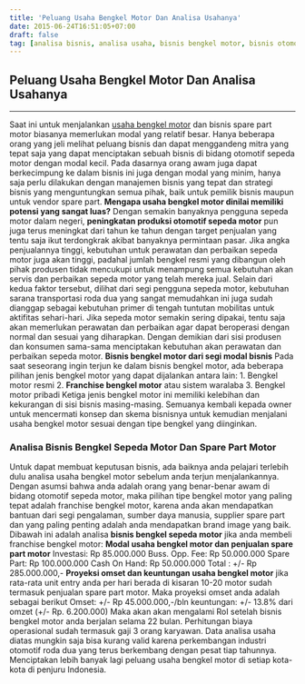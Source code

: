 ```yaml
---
title: 'Peluang Usaha Bengkel Motor Dan Analisa Usahanya'
date: 2015-06-24T16:51:05+07:00
draft: false
tag: [analisa bisnis, analisa usaha, bisnis bengkel motor, bisnis otomotif, bisnis servis motor, bisnis spare part motor, Info, peluang usaha bengkel motor, ulasan bisnis, usaha bengkel motor]
---
```

## Peluang Usaha Bengkel Motor Dan Analisa Usahanya
----
Saat ini untuk menjalankan [usaha bengkel motor](http://franchise.mrmontir.com) dan bisnis spare part motor biasanya memerlukan modal yang relatif besar. Hanya beberapa orang yang jeli melihat peluang bisnis dan dapat menggandeng mitra yang tepat saja yang dapat menciptakan sebuah bisnis di bidang otomotif sepeda motor dengan modal kecil. Pada dasarnya orang awam juga dapat berkecimpung ke dalam bisnis ini juga dengan modal yang minim, hanya saja perlu dilakukan dengan manajemen bisnis yang tepat dan strategi bisnis yang menguntungkan semua pihak, baik untuk pemilik bisnis maupun untuk vendor spare part. **Mengapa usaha bengkel motor dinilai memiliki potensi yang sangat luas?** Dengan semakin banyaknya pengguna sepeda motor dalam negeri, **peningkatan produksi otomotif sepeda motor** pun juga terus meningkat dari tahun ke tahun dengan target penjualan yang tentu saja ikut terdongkrak akibat banyaknya permintaan pasar. Jika angka penjualannya tinggi, kebutuhan untuk perawatan dan perbaikan sepeda motor juga akan tinggi, padahal jumlah bengkel resmi yang dibangun oleh pihak produsen tidak mencukupi untuk menampung semua kebutuhan akan servis dan perbaikan sepeda motor yang telah mereka jual. Selain dari kedua faktor tersebut, dilihat dari segi pengguna sepeda motor, kebutuhan sarana transportasi roda dua yang sangat memudahkan ini juga sudah dianggap sebagai kebutuhan primer di tengah tuntutan mobilitas untuk aktifitas sehari-hari. Jika sepeda motor semakin sering dipakai, tentu saja akan memerlukan perawatan dan perbaikan agar dapat beroperasi dengan normal dan sesuai yang diharapkan. Dengan demikian dari sisi produsen dan konsumen sama-sama menciptakan kebutuhan akan perawatan dan perbaikan sepeda motor. **Bisnis bengkel motor dari segi modal bisnis** Pada saat seseorang ingin terjun ke dalam bisnis bengkel motor, ada beberapa pilihan jenis bengkel motor yang dapat dijalankan antara lain: 1. Bengkel motor resmi 2. **Franchise bengkel motor** atau sistem waralaba 3. Bengkel motor pribadi Ketiga jenis bengkel motor ini memiliki kelebihan dan kekurangan di sisi bisnis masing-masing. Semuanya kembali kepada owner untuk mencermati konsep dan skema bisnisnya untuk kemudian menjalani usaha bengkel motor sesuai dengan tipe bengkel yang diinginkan.

### Analisa Bisnis Bengkel Sepeda Motor Dan Spare Part Motor

Untuk dapat membuat keputusan bisnis, ada baiknya anda pelajari terlebih dulu analisa usaha bengkel motor sebelum anda terjun menjalankannya. Dengan asumsi bahwa anda adalah orang yang benar-benar awam di bidang otomotif sepeda motor, maka pilihan tipe bengkel motor yang paling tepat adalah franchise bengkel motor, karena anda akan mendapatkan bantuan dari segi pengalaman, sumber daya manusia, supplier spare part dan yang paling penting adalah anda mendapatkan brand image yang baik. Dibawah ini adalah analisa **bisnis bengkel sepeda motor** jika anda membeli franchise bengkel motor: **Modal usaha bengkel motor dan penjualan spare part motor** Investasi: Rp 85.000.000 Buss. Opp. Fee: Rp 50.000.000 Spare Part: Rp 100.000.000 Cash On Hand: Rp 50.000.000 Total : +/- Rp 285.000.000,- **Proyeksi omset dan keuntungan usaha bengkel motor** jika rata-rata unit entry anda per hari berada di kisaran 10-20 motor sudah termasuk penjualan spare part motor. Maka proyeksi omset anda adalah sebagai berikut Omset: +/- Rp 45.000.000,-/bln keuntungan: +/- 13.8% dari omzet (+/- Rp. 6.200.000) Maka akan akan mengalami RoI setelah bisnis bengkel motor anda berjalan selama 22 bulan. Perhitungan biaya operasional sudah termasuk gaji 3 orang karyawan. Data analisa usaha diatas mungkin saja bisa kurang valid karena perkembangan industri otomotif roda dua yang terus berkembang dengan pesat tiap tahunnya. Menciptakan lebih banyak lagi peluang usaha bengkel motor di setiap kota-kota di penjuru Indonesia.